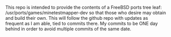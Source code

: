 This repo is intended to provide the contents of a FreeBSD ports tree leaf: /usr/ports/games/minetestmapper-dev so that those who desire may obtain and build their own.  This will follow the github repo with updates as frequent as I am able, tied to commits there.  My commits to be ONE day behind in order to avoid multiple commits of the same date.
